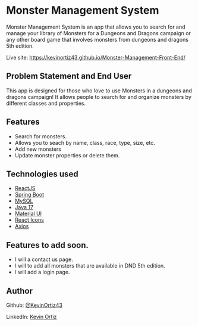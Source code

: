 # Monster Management System

Monster Management System is an app that allows you to search for and manage your library of Monsters for a Dungeons and Dragons campaign or any other board game that involves monsters from dungeons and dragons 5th edition.

Live site: https://kevinortiz43.github.io/Monster-Management-Front-End/

## Problem Statement and End User

This app is designed for those who love to use Monsters in a dungeons and dragons campaign! It allows people to search for and organize monsters by different classes and properties.

## Features

- Search for monsters.
- Allows you to seach by name, class, race, type, size, etc.
- Add new monsters
- Update monster properties or delete them.

## Technologies used

- [ReactJS](https://reactjs.org/)
- [Spring Boot](https://spring.io/projects/spring-boot)
- [MySQL](https://www.mysql.com/)
- [Java 17](https://www.oracle.com/java/)
- [Material UI](https://mui.com/)
- [React Icons](https://react-icons.github.io/react-icons/)
- [Axios](https://axios-http.com/docs/intro)

## Features to add soon.

- I will a contact us page.
- I will to add all monsters that are available in DND 5th edition.
- I will add a login page.

## Author

Github: [@KevinOrtiz43](https://github.com/kevinortiz43)

LinkedIn: [Kevin Ortiz](https://www.linkedin.com/in/kevinortiz43/)
